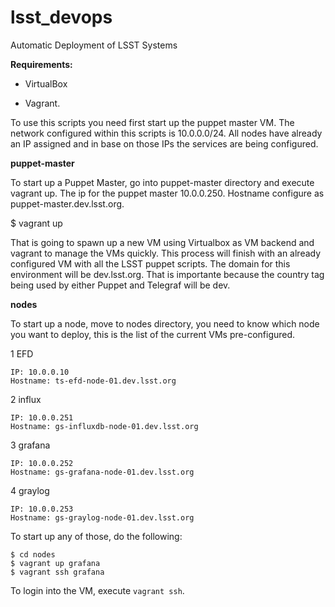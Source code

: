 # lsst_devops
Automatic Deployment of LSST Systems

**Requirements:**

   * VirtualBox

   * Vagrant.

To use this scripts you need first start up the puppet master VM. The network configured within this scripts is 10.0.0.0/24. All nodes have already an IP assigned and in base on those IPs the services are being configured.

**puppet-master**

To start up a Puppet Master, go into puppet-master directory and execute vagrant up. The ip for the puppet master 10.0.0.250. Hostname configure as puppet-master.dev.lsst.org.

$ vagrant up

That is going to spawn up a new VM using Virtualbox as VM backend and vagrant to manage the VMs quickly. This process will finish with an already configured VM with all the LSST puppet scripts. The domain for this environment will be dev.lsst.org. That is importante because the country tag being used by either Puppet and Telegraf will be dev.

**nodes**

To start up a node, move to nodes directory, you need to know which node you want to deploy, this is the list of the current VMs pre-configured.

 1 EFD
 
    IP: 10.0.0.10
    Hostname: ts-efd-node-01.dev.lsst.org
  
 2 influx
 
    IP: 10.0.0.251
    Hostname: gs-influxdb-node-01.dev.lsst.org
  
 3 grafana
 
    IP: 10.0.0.252
    Hostname: gs-grafana-node-01.dev.lsst.org
  
 4 graylog

    IP: 10.0.0.253
    Hostname: gs-graylog-node-01.dev.lsst.org

To start up any of those, do the following:

    $ cd nodes
    $ vagrant up grafana
    $ vagrant ssh grafana

To login into the VM, execute `vagrant ssh`.
